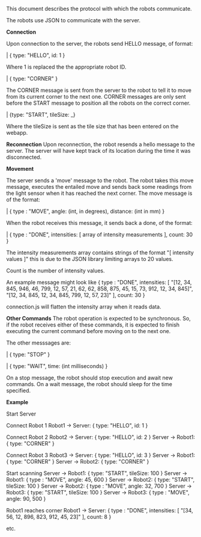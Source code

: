 This document describes the protocol with which the robots communicate.

The robots use JSON to communicate with the server.

__Connection__

Upon connection to the server, the robots send HELLO message, of format:

| { type: "HELLO", id: 1 }

Where 1 is replaced the the appropriate robot ID.

| { type: "CORNER" }

The CORNER message is sent from the server to the robot to tell it to move from its current corner to the next one.
CORNER messages are only sent before the START message to position all the robots on the correct corner.

| {type: "START", tileSize: _}

Where the tileSize is sent as the tile size that has been entered on the webapp.

__Reconnection__
Upon reconnection, the robot resends a hello message to the server.
The server will have kept track of its location during the time it was
disconnected. 


__Movement__

The server sends a 'move' message to the robot. The robot takes
this move message, executes the entailed move and sends
back some readings from the light sensor when it has reached
the next corner. The move message is of the format:

| { type : "MOVE", angle: (int, in degrees), distance: (int in mm) }

When the robot receives this message, it sends back a done, of the format:

| { type : "DONE", intensities: [ array of intensity measurements  ], count: 30 }

The intensity measurements array contains strings of the format "[ intensity values ]" this is due to the JSON library limiting arrays to 20 values.

Count is the number of intensity values.

An example message might look like { type : "DONE", intensities: [ "[12, 34, 845, 946, 46, 799, 12, 57, 21, 62, 62, 858, 875, 45, 15, 73, 912, 12, 34, 845]", "[12, 34, 845, 12, 34, 845, 799, 12, 57, 23]" ], count: 30 }

connection.js will flatten the intensity array when it reads data.

__Other Commands__
The robot operation is expected to be synchronous. So, if the robot
receives either of these commands, it is expected to finish executing
the  current command before moving on to the next one.

The other messsages are: 

| { type: "STOP" }

| { type: "WAIT", time: (int milliseconds) }

On a stop message, the robot should stop execution and await new commands.
On a wait message, the robot should sleep for the time specified.

__Example__

Start Server

Connect Robot 1
Robot1 -> Server: { type: "HELLO", id: 1 }

Connect Robot 2
Robot2 -> Server: { type: "HELLO", id: 2 }
Server -> Robot1: { type: "CORNER" }

Connect Robot 3
Robot3 -> Server: { type: "HELLO", id: 3 }
Server -> Robot1: { type: "CORNER" }
Server -> Robot2: { type: "CORNER" }

Start scanning
Server -> Robot1: { type: "START", tileSize: 100 }
Server -> Robot1: { type : "MOVE", angle: 45, 600 }
Server -> Robot2: { type: "START", tileSize: 100 }
Server -> Robot2: { type : "MOVE", angle: 32, 700 }
Server -> Robot3: { type: "START", tileSize: 100 }
Server -> Robot3: { type : "MOVE", angle: 90, 500 }

Robot1 reaches corner
Robot1 -> Server: { type : "DONE", intensities: [ "[34, 56, 12, 896, 823, 912, 45, 23]" ], count: 8 }

etc. 



